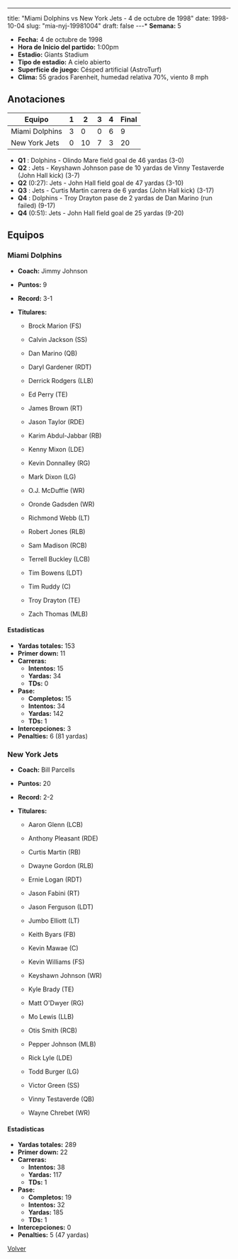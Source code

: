 ---
title: "Miami Dolphins vs New York Jets - 4 de octubre de 1998"
date: 1998-10-04
slug: "mia-nyj-19981004"
draft: false
---* **Semana:** 5
* **Fecha:** 4 de octubre de 1998
* **Hora de Inicio del partido:** 1:00pm
* **Estadio:** Giants Stadium
* **Tipo de estadio:** A cielo abierto
* **Superficie de juego:** Césped artificial (AstroTurf)
* **Clima:** 55 grados Farenheit, humedad relativa 70%, viento 8 mph




## Anotaciones
| Equipo | 1 | 2 | 3 | 4 | Final |
|--------|---|---|---|---|-------|
| Miami Dolphins  | 3 | 0 | 0 | 6  | 9 |
| New York Jets  | 0 | 10 | 7 | 3  | 20 |
* **Q1** : Dolphins - Olindo Mare field goal de 46 yardas (3-0)
* **Q2** : Jets - Keyshawn Johnson pase de 10 yardas de Vinny Testaverde (John Hall kick) (3-7)
* **Q2** (0:27): Jets - John Hall field goal de 47 yardas (3-10)
* **Q3** : Jets - Curtis Martin carrera de 6 yardas (John Hall kick) (3-17)
* **Q4** : Dolphins - Troy Drayton pase de 2 yardas de Dan Marino (run failed) (9-17)
* **Q4** (0:51): Jets - John Hall field goal de 25 yardas (9-20)


## Equipos


### Miami Dolphins
* **Coach:** Jimmy Johnson
* **Puntos:** 9
* **Record:** 3-1
* **Titulares:** 

  * Brock Marion (FS) 

  * Calvin Jackson (SS) 

  * Dan Marino (QB) 

  * Daryl Gardener (RDT) 

  * Derrick Rodgers (LLB) 

  * Ed Perry (TE) 

  * James Brown (RT) 

  * Jason Taylor (RDE) 

  * Karim Abdul-Jabbar (RB) 

  * Kenny Mixon (LDE) 

  * Kevin Donnalley (RG) 

  * Mark Dixon (LG) 

  * O.J. McDuffie (WR) 

  * Oronde Gadsden (WR) 

  * Richmond Webb (LT) 

  * Robert Jones (RLB) 

  * Sam Madison (RCB) 

  * Terrell Buckley (LCB) 

  * Tim Bowens (LDT) 

  * Tim Ruddy (C) 

  * Troy Drayton (TE) 

  * Zach Thomas (MLB) 

#### Estadísticas
* **Yardas totales:** 153
* **Primer down:** 11
* **Carreras:**
  * **Intentos:** 15
  * **Yardas:** 34
  * **TDs:** 0
* **Pase:**
  * **Completos:** 15
  * **Intentos:** 34
  * **Yardas:** 142
  * **TDs:** 1
* **Intercepciones:** 3
* **Penalties:** 6 (81 yardas)

### New York Jets
* **Coach:** Bill Parcells
* **Puntos:** 20
* **Record:** 2-2
* **Titulares:** 

  * Aaron Glenn (LCB) 

  * Anthony Pleasant (RDE) 

  * Curtis Martin (RB) 

  * Dwayne Gordon (RLB) 

  * Ernie Logan (RDT) 

  * Jason Fabini (RT) 

  * Jason Ferguson (LDT) 

  * Jumbo Elliott (LT) 

  * Keith Byars (FB) 

  * Kevin Mawae (C) 

  * Kevin Williams (FS) 

  * Keyshawn Johnson (WR) 

  * Kyle Brady (TE) 

  * Matt O'Dwyer (RG) 

  * Mo Lewis (LLB) 

  * Otis Smith (RCB) 

  * Pepper Johnson (MLB) 

  * Rick Lyle (LDE) 

  * Todd Burger (LG) 

  * Victor Green (SS) 

  * Vinny Testaverde (QB) 

  * Wayne Chrebet (WR) 

#### Estadísticas
* **Yardas totales:** 289
* **Primer down:** 22
* **Carreras:**
  * **Intentos:** 38
  * **Yardas:** 117
  * **TDs:** 1
* **Pase:**
  * **Completos:** 19
  * **Intentos:** 32
  * **Yardas:** 185
  * **TDs:** 1
* **Intercepciones:** 0
* **Penalties:** 5 (47 yardas)


[Volver](/historia/1998)
